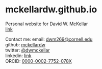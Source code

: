 # mckellardw.github.io  

Personal website for David W. McKellar  
[link](https://mckellardw.github.io/)  

Contact me:
email: [dwm269@cornell.edu](dwm269@cornell.edu)  
github: [mckellardw](https://github.com/mckellardw)  
twitter: [@dwmckellar](https://twitter.com/dwmckellar)  
linkedin: [link](https://www.linkedin.com/in/dwmckellar/)  
ORCID: [0000-0002-7752-078X](https://orcid.org/0000-0002-7752-078X)  
